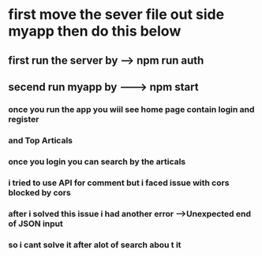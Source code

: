 # first move the sever file out side myapp then do this below


## first run the server by --> npm run auth 


## secend run myapp by ---> npm start 



### once you run the app you wiil see home page contain login and register 
### and Top Articals 

### once you login you can search by the articals 
 ### i tried to use API for comment but i faced issue with cors blocked by cors 
 ### after i solved this issue i had another error -->Unexpected end of JSON input
 ### so i cant solve it after alot of search abou t it 
